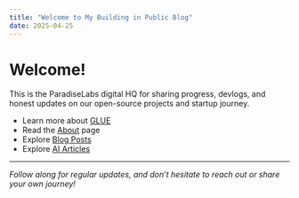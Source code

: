 ```yaml
---
title: "Welcome to My Building in Public Blog"
date: 2025-04-25
---
```


# Welcome!

This is the ParadiseLabs digital HQ for sharing progress, devlogs, and honest updates on our open-source projects and startup journey.

- Learn more about [GLUE](./blog/what-is-glue)
- Read the [About](/about) page
- Explore [Blog Posts](/blog)
- Explore [AI Articles](/articles)

---

*Follow along for regular updates, and don’t hesitate to reach out or share your own journey!*
